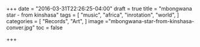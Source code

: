 +++
date = "2016-03-31T22:26:25-04:00"
draft = true
title = "mbongwana star - from kinshasa"
tags = [
    "music",
    "africa",
    "inrotation",
    "world",
]
categories = [
    "Records",
    "Art",
]
image ="mbongwana-star-from-kinshasa-conver.jpg"
toc = false

+++

